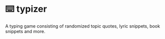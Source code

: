 # :keyboard: typizer
A typing game consisting of randomized topic quotes, lyric snippets, book snippets and more.
